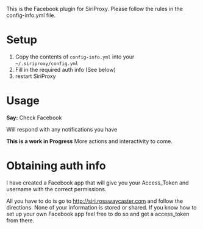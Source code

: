 This is the Facebook plugin for SiriProxy. Please follow the rules in the config-info.yml file.

# Setup

1. Copy the contents of `config-info.yml` into your `~/.siriproxy/config.yml`
2. Fill in the required auth info (See below)
3. restart SiriProxy

# Usage
**Say:** Check Facebook

Will respond with any notifications you have

**This is a work in Progress**
More actions and interactivity to come.

# Obtaining auth info

I have created a Facebook app that will give you your Access_Token and username with the correct permissions.

All you have to do is go to http://siri.rosswaycaster.com and follow the directions. None of your information is stored or shared. If you know how to set up your own Facebook app feel free to do so and get a access_token from there.
